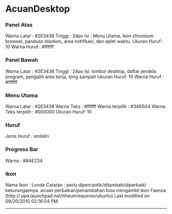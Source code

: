 # AcuanDesktop
### Panel Atas
Warna Latar : #2E3436
Tinggi : 24px
Isi : Menu Utama, ikon chromium browser, panduan blankon, area notifikasi, dan
aplet waktu.
Ukuran Huruf : 10 Warna Huruf : #ffffff
### Panel Bawah
Warna Latar : #2E3436
Tinggi : 24px
Isi: tombol desktop, daftar jendela program, pengalih area kerja, tong sampah
Ukuran Huruf: 10 Warna Huruf : #ffffff
### Menu Utama
Warna Latar : #2E3436
Warna Teks : #ffffff
Warna terpilih : #3465A4
Warna Teks terpilih : #000000
Ukuran Huruf: 10
### Huruf
Jenis Huruf : ombilin
### Progress Bar
Warna : #8AE234
### Ikon
Nama Ikon : Londe Catatan : perlu dipercantik/ditambah/diperbaiki
kekurangannya. acuan perbaikan/penambahan bisa mengambil ikon Faenza (​http://
ppa.launchpad.net/tiheum/equinox/ubuntu)
Last modified on 09/20/2010 02:16:04 PM

---
 
